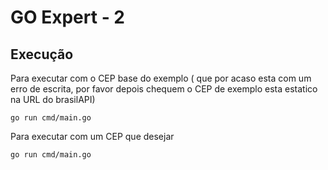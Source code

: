 # GO Expert - 2

## Execução

Para executar com o CEP base do exemplo ( que por acaso esta com um erro de escrita, por favor depois chequem o CEP de exemplo esta estatico na URL do brasilAPI)
```shell
go run cmd/main.go
```

Para executar com um CEP que desejar

```shell
go run cmd/main.go
```